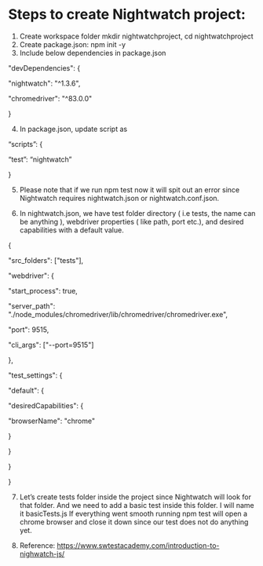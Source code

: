 # Steps to create Nightwatch project:
1.	Create workspace folder mkdir nightwatchproject, cd nightwatchproject
2.	Create package.json: npm init -y
3.	Include below dependencies in package.json
  
  "devDependencies": {
  
  "nightwatch": "^1.3.6",
  
  "chromedriver": "^83.0.0"
  
  }
  
4.	In package.json, update script as

“scripts”: {

“test”: “nightwatch”

}

5.	Please note that if we run npm test  now it will spit out an error since Nightwatch requires nightwatch.json or nightwatch.conf.json.

6.	In nightwatch.json, we have test folder directory ( i.e tests, the name can be anything ), webdriver properties ( like path, port etc.), and desired capabilities with a default value.

{

"src_folders": ["tests"],

"webdriver": {

"start_process": true,

"server_path": "./node_modules/chromedriver/lib/chromedriver/chromedriver.exe",

"port": 9515,

"cli_args": ["--port=9515"]

},

"test_settings": {

"default": {

"desiredCapabilities": {

"browserName": "chrome"

}

}

}

}

7.	Let’s create tests folder inside the project since Nightwatch will look for that folder. And we need to add a basic test inside this folder. I will name it basicTests.js If everything went smooth running npm test will open a chrome browser and close it down since our test does not do anything yet.

8.	Reference: https://www.swtestacademy.com/introduction-to-nighwatch-js/

